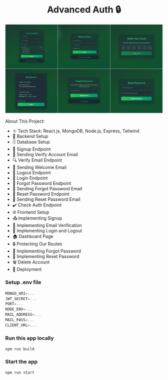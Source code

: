 
<h1 align="center">Advanced Auth 🔒 </h1>

![Demo App](frontend/public/photo-collage.png)

About This Project:
-   ⚛️ Tech Stack: React.js, MongoDB, Node.js, Express, Tailwind
-   🔧 Backend Setup
-   🗄️ Database Setup
-   🔐 Signup Endpoint
-   📧 Sending Verify Account Email
-   🔍 Verify Email Endpoint
-   📧 Sending Welcome Email
-   🚪 Logout Endpoint
-   🔑 Login Endpoint
-   🔄 Forgot Password Endpoint
-   📧 Sending Forgot Password Email
-   🔁 Reset Password Endpoint
-   📧 Sending Reset Password Email
-   ✔️ Check Auth Endpoint
-   🌐 Frontend Setup
-   📤 Implementing Signup
-   📧 Implementing Email Verification
-   🔑 Implementing Login and Logout
-   🏠 Dashboard Page
-   🔒 Protecting Our Routes
-   🔄 Implementing Forgot Password
-   🔁 Implementing Reset Password
-   🗑️ Delete Account
-   🚀 Deployment

### Setup .env file

```js
MONGO_URI=...
JWT_SECRET=...
PORT=...
NODE_ENV=...
MAIL_ADDRESS=...
MAIL_PASS=...
CLIENT_URL=...
```

### Run this app locally

```shell
npm run build
```

### Start the app

```shell
npm run start
```
